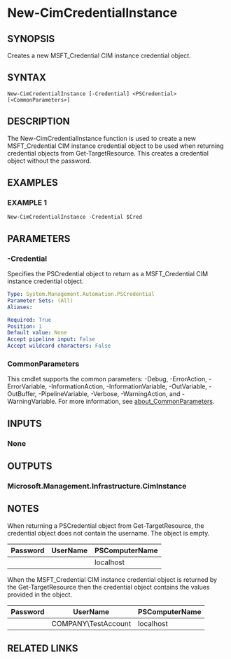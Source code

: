 
# New-CimCredentialInstance

## SYNOPSIS
Creates a new MSFT_Credential CIM instance credential object.

## SYNTAX

```
New-CimCredentialInstance [-Credential] <PSCredential> [<CommonParameters>]
```

## DESCRIPTION
The New-CimCredentialInstance function is used to create a new MSFT_Credential CIM instance credential object
to be used when returning credential objects from Get-TargetResource.
This creates a credential object without
the password.

## EXAMPLES

### EXAMPLE 1
```
New-CimCredentialInstance -Credential $Cred
```

## PARAMETERS

### -Credential
Specifies the PSCredential object to return as a MSFT_Credential CIM instance credential object.

```yaml
Type: System.Management.Automation.PSCredential
Parameter Sets: (All)
Aliases:

Required: True
Position: 1
Default value: None
Accept pipeline input: False
Accept wildcard characters: False
```

### CommonParameters
This cmdlet supports the common parameters: -Debug, -ErrorAction, -ErrorVariable, -InformationAction, -InformationVariable, -OutVariable, -OutBuffer, -PipelineVariable, -Verbose, -WarningAction, and -WarningVariable. For more information, see [about_CommonParameters](http://go.microsoft.com/fwlink/?LinkID=113216).

## INPUTS

### None
## OUTPUTS

### Microsoft.Management.Infrastructure.CimInstance
## NOTES
When returning a PSCredential object from Get-TargetResource, the credential object does not contain the
username.
The object is empty.

| Password | UserName | PSComputerName |
| -------- | -------- | -------------- |
|          |          | localhost      |

When the MSFT_Credential CIM instance credential object is returned by the Get-TargetResource then the
credential object contains the values provided in the object.

| Password | UserName           | PSComputerName |
| -------- | ------------------ | -------------- |
|          |COMPANY\TestAccount | localhost      |

## RELATED LINKS
